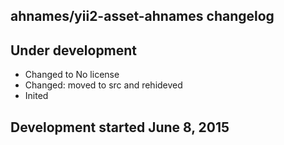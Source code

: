 ahnames/yii2-asset-ahnames changelog
------------------------------------

## Under development

- Changed to No license
- Changed: moved to src and rehideved
- Inited

## Development started June 8, 2015

